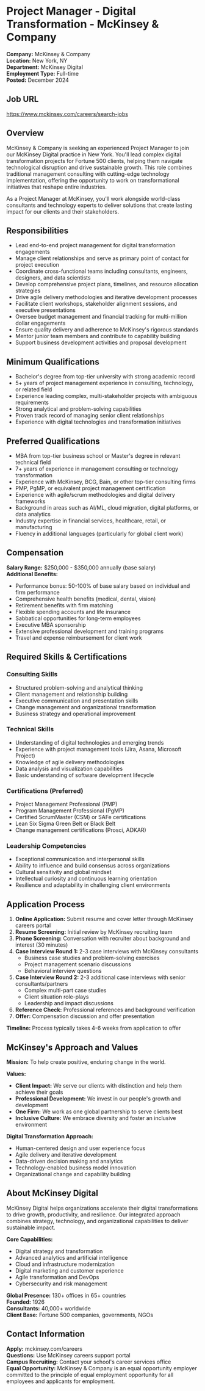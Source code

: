 # Project Manager - Digital Transformation - McKinsey & Company

**Company:** McKinsey & Company  
**Location:** New York, NY  
**Department:** McKinsey Digital  
**Employment Type:** Full-time  
**Posted:** December 2024  

## Job URL
https://www.mckinsey.com/careers/search-jobs

## Overview

McKinsey & Company is seeking an experienced Project Manager to join our McKinsey Digital practice in New York. You'll lead complex digital transformation projects for Fortune 500 clients, helping them navigate technological disruption and drive sustainable growth. This role combines traditional management consulting with cutting-edge technology implementation, offering the opportunity to work on transformational initiatives that reshape entire industries.

As a Project Manager at McKinsey, you'll work alongside world-class consultants and technology experts to deliver solutions that create lasting impact for our clients and their stakeholders.

## Responsibilities

- Lead end-to-end project management for digital transformation engagements
- Manage client relationships and serve as primary point of contact for project execution
- Coordinate cross-functional teams including consultants, engineers, designers, and data scientists
- Develop comprehensive project plans, timelines, and resource allocation strategies
- Drive agile delivery methodologies and iterative development processes
- Facilitate client workshops, stakeholder alignment sessions, and executive presentations
- Oversee budget management and financial tracking for multi-million dollar engagements
- Ensure quality delivery and adherence to McKinsey's rigorous standards
- Mentor junior team members and contribute to capability building
- Support business development activities and proposal development

## Minimum Qualifications

- Bachelor's degree from top-tier university with strong academic record
- 5+ years of project management experience in consulting, technology, or related field
- Experience leading complex, multi-stakeholder projects with ambiguous requirements
- Strong analytical and problem-solving capabilities
- Proven track record of managing senior client relationships
- Experience with digital technologies and transformation initiatives

## Preferred Qualifications

- MBA from top-tier business school or Master's degree in relevant technical field
- 7+ years of experience in management consulting or technology transformation
- Experience with McKinsey, BCG, Bain, or other top-tier consulting firms
- PMP, PgMP, or equivalent project management certification
- Experience with agile/scrum methodologies and digital delivery frameworks
- Background in areas such as AI/ML, cloud migration, digital platforms, or data analytics
- Industry expertise in financial services, healthcare, retail, or manufacturing
- Fluency in additional languages (particularly for global client work)

## Compensation

**Salary Range:** $250,000 - $350,000 annually (base salary)  
**Additional Benefits:**
- Performance bonus: 50-100% of base salary based on individual and firm performance
- Comprehensive health benefits (medical, dental, vision)
- Retirement benefits with firm matching
- Flexible spending accounts and life insurance
- Sabbatical opportunities for long-term employees
- Executive MBA sponsorship
- Extensive professional development and training programs
- Travel and expense reimbursement for client work

## Required Skills & Certifications

### Consulting Skills
- Structured problem-solving and analytical thinking
- Client management and relationship building
- Executive communication and presentation skills
- Change management and organizational transformation
- Business strategy and operational improvement

### Technical Skills
- Understanding of digital technologies and emerging trends
- Experience with project management tools (Jira, Asana, Microsoft Project)
- Knowledge of agile delivery methodologies
- Data analysis and visualization capabilities
- Basic understanding of software development lifecycle

### Certifications (Preferred)
- Project Management Professional (PMP)
- Program Management Professional (PgMP)
- Certified ScrumMaster (CSM) or SAFe certifications
- Lean Six Sigma Green Belt or Black Belt
- Change management certifications (Prosci, ADKAR)

### Leadership Competencies
- Exceptional communication and interpersonal skills
- Ability to influence and build consensus across organizations
- Cultural sensitivity and global mindset
- Intellectual curiosity and continuous learning orientation
- Resilience and adaptability in challenging client environments

## Application Process

1. **Online Application:** Submit resume and cover letter through McKinsey careers portal
2. **Resume Screening:** Initial review by McKinsey recruiting team
3. **Phone Screening:** Conversation with recruiter about background and interest (30 minutes)
4. **Case Interview Round 1:** 2-3 case interviews with McKinsey consultants
   - Business case studies and problem-solving exercises
   - Project management scenario discussions
   - Behavioral interview questions
5. **Case Interview Round 2:** 2-3 additional case interviews with senior consultants/partners
   - Complex multi-part case studies
   - Client situation role-plays
   - Leadership and impact discussions
6. **Reference Check:** Professional references and background verification
7. **Offer:** Compensation discussion and offer presentation

**Timeline:** Process typically takes 4-6 weeks from application to offer

## McKinsey's Approach and Values

**Mission:** To help create positive, enduring change in the world.

**Values:**
- **Client Impact:** We serve our clients with distinction and help them achieve their goals
- **Professional Development:** We invest in our people's growth and development
- **One Firm:** We work as one global partnership to serve clients best
- **Inclusive Culture:** We embrace diversity and foster an inclusive environment

**Digital Transformation Approach:**
- Human-centered design and user experience focus
- Agile delivery and iterative development
- Data-driven decision making and analytics
- Technology-enabled business model innovation
- Organizational change and capability building

## About McKinsey Digital

McKinsey Digital helps organizations accelerate their digital transformations to drive growth, productivity, and resilience. Our integrated approach combines strategy, technology, and organizational capabilities to deliver sustainable impact.

**Core Capabilities:**
- Digital strategy and transformation
- Advanced analytics and artificial intelligence
- Cloud and infrastructure modernization
- Digital marketing and customer experience
- Agile transformation and DevOps
- Cybersecurity and risk management

**Global Presence:** 130+ offices in 65+ countries  
**Founded:** 1926  
**Consultants:** 40,000+ worldwide  
**Client Base:** Fortune 500 companies, governments, NGOs

## Contact Information

**Apply:** mckinsey.com/careers  
**Questions:** Use McKinsey careers support portal  
**Campus Recruiting:** Contact your school's career services office  
**Equal Opportunity:** McKinsey & Company is an equal opportunity employer committed to the principle of equal employment opportunity for all employees and applicants for employment.
